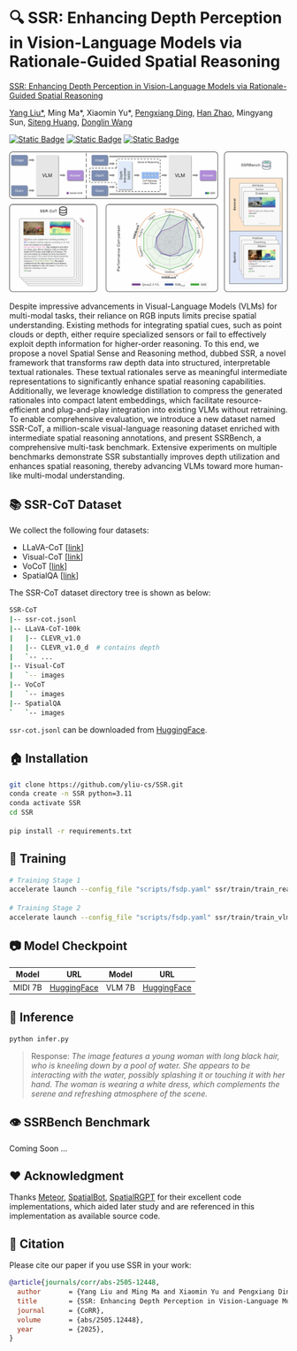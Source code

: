 # 🔍 SSR: Enhancing Depth Perception in Vision-Language Models via Rationale-Guided Spatial Reasoning

[SSR: Enhancing Depth Perception in Vision-Language Models via Rationale-Guided Spatial Reasoning](https://arxiv.org/abs/2505.12448)

[Yang Liu*](https://yliu-cs.github.io), Ming Ma*, Xiaomin Yu*, [Pengxiang Ding](https://dingpx.github.io), [Han Zhao](https://h-zhao1997.github.io), Mingyang Sun, [Siteng Huang](https://kyonhuang.top), [Donglin Wang](https://milab.westlake.edu.cn)

[![Static Badge](https://img.shields.io/badge/arXiv-2505.12448-brown)](https://arxiv.org/abs/2505.12448)
[![Static Badge](https://img.shields.io/badge/Project_Page-SSR-blue)](https://yliu-cs.github.io/SSR)
[![Static Badge](https://img.shields.io/badge/HuggingFace-Model_&_Dataset_&_Benchmark-yellow)](https://huggingface.co/collections/yliu-cs/ssr-682d44496b64e4edd94092bb)

![](figure/teaser.jpg)

Despite impressive advancements in Visual-Language Models (VLMs) for multi-modal tasks, their reliance on RGB inputs limits precise spatial understanding. Existing methods for integrating spatial cues, such as point clouds or depth, either require specialized sensors or fail to effectively exploit depth information for higher-order reasoning. To this end, we propose a novel Spatial Sense and Reasoning method, dubbed SSR, a novel framework that transforms raw depth data into structured, interpretable textual rationales. These textual rationales serve as meaningful intermediate representations to significantly enhance spatial reasoning capabilities. Additionally, we leverage knowledge distillation to compress the generated rationales into compact latent embeddings, which facilitate resource-efficient and plug-and-play integration into existing VLMs without retraining. To enable comprehensive evaluation, we introduce a new dataset named SSR-CoT, a million-scale visual-language reasoning dataset enriched with intermediate spatial reasoning annotations, and present SSRBench, a comprehensive multi-task benchmark. Extensive experiments on multiple benchmarks demonstrate SSR substantially improves depth utilization and enhances spatial reasoning, thereby advancing VLMs toward more human-like multi-modal understanding.

## 📚 SSR-CoT Dataset

We collect the following four datasets:

* LLaVA-CoT [[link](https://github.com/PKU-YuanGroup/LLaVA-CoT)]
* Visual-CoT [[link](https://github.com/deepcs233/Visual-CoT)]
* VoCoT [[link](https://github.com/RupertLuo/VoCoT)]
* SpatialQA [[link](https://github.com/BAAI-DCAI/SpatialBot)]

The SSR-CoT dataset directory tree is shown as below:
```sh
SSR-CoT
|-- ssr-cot.jsonl
|-- LLaVA-CoT-100k
|   |-- CLEVR_v1.0
|   |-- CLEVR_v1.0_d  # contains depth
|   `-- ...
|-- Visual-CoT
|   `-- images
|-- VoCoT
|   `-- images
|-- SpatialQA
`   `-- images
```
`ssr-cot.jsonl` can be downloaded from [HuggingFace](https://huggingface.co/datasets/yliu-cs/SSR-CoT).

## 🏠 Installation

```sh
git clone https://github.com/yliu-cs/SSR.git
conda create -n SSR python=3.11
conda activate SSR
cd SSR

pip install -r requirements.txt
```

## 🚀 Training

```sh
# Training Stage 1
accelerate launch --config_file "scripts/fsdp.yaml" ssr/train/train_reasoning.py

# Training Stage 2
accelerate launch --config_file "scripts/fsdp.yaml" ssr/train/train_vlm.py --lora --llava
```

## 📷 Model Checkpoint

| Model   | URL                                                      | Model   | URL                                                      |
|---------|----------------------------------------------------------|---------|----------------------------------------------------------|
| MIDI 7B | [HuggingFace](https://huggingface.co/yliu-cs/SSR-MIDI-7B)| VLM 7B  | [HuggingFace](https://huggingface.co/yliu-cs/SSR-VLM-7B) |

## 🎯 Inference

```python
python infer.py
```

> Response: *The image features a young woman with long black hair, who is kneeling down by a pool of water. She appears to be interacting with the water, possibly splashing it or touching it with her hand. The woman is wearing a white dress, which complements the serene and refreshing atmosphere of the scene.*

## 👁️ SSRBench Benchmark

Coming Soon ...

## ❤️ Acknowledgment

Thanks [Meteor](https://github.com/ByungKwanLee/Meteor), [SpatialBot](https://github.com/BAAI-DCAI/SpatialBot), [SpatialRGPT](https://github.com/AnjieCheng/SpatialRGPT) for their excellent code implementations, which aided later study and are referenced in this implementation as available source code.

## 📜 Citation

Please cite our paper if you use SSR in your work:

```bibtex
@article{journals/corr/abs-2505-12448,
  author       = {Yang Liu and Ming Ma and Xiaomin Yu and Pengxiang Ding and Han Zhao and Mingyang Sun and Siteng Huang and Donglin Wang},
  title        = {SSR: Enhancing Depth Perception in Vision-Language Models via Rationale-Guided Spatial Reasoning},
  journal      = {CoRR},
  volume       = {abs/2505.12448},
  year         = {2025},
}
```

